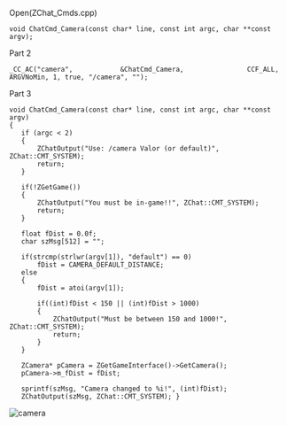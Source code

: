Open(ZChat_Cmds.cpp)

    void ChatCmd_Camera(const char* line, const int argc, char **const argv);

Part 2

	_CC_AC("camera",            &ChatCmd_Camera,                CCF_ALL, ARGVNoMin, 1, true, "/camera", "");

Part 3


    void ChatCmd_Camera(const char* line, const int argc, char **const argv)
    {
       if (argc < 2) 
       {
           ZChatOutput("Use: /camera Valor (or default)", ZChat::CMT_SYSTEM);
           return;
       }

       if(!ZGetGame())
       {
           ZChatOutput("You must be in-game!!", ZChat::CMT_SYSTEM);
           return;
       }

       float fDist = 0.0f;
       char szMsg[512] = "";

       if(strcmp(strlwr(argv[1]), "default") == 0)
           fDist = CAMERA_DEFAULT_DISTANCE;
       else
       {
           fDist = atoi(argv[1]);

           if((int)fDist < 150 || (int)fDist > 1000)
           {
               ZChatOutput("Must be between 150 and 1000!", ZChat::CMT_SYSTEM);
               return;
           }
       }

       ZCamera* pCamera = ZGetGameInterface()->GetCamera();
       pCamera->m_fDist = fDist;

       sprintf(szMsg, "Camera changed to %i!", (int)fDist);
       ZChatOutput(szMsg, ZChat::CMT_SYSTEM); }




![camera](https://raw.githubusercontent.com/WhyWolfie/GunZ-The-Duel/master/source/command%3A%20camera/camera.jpg)








